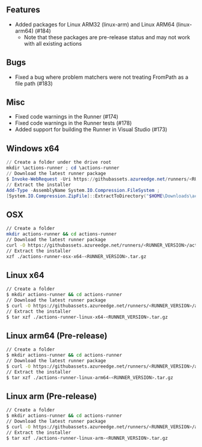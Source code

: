 ## Features
  - Added packages for Linux ARM32 (linux-arm) and Linux ARM64 (linux-arm64) (#184)
    - Note that these packages are pre-release status and may not work with all existing actions

## Bugs
  - Fixed a bug where problem matchers were not treating FromPath as a file path (#183)

## Misc
  - Fixed code warnings in the Runner (#174)
  - Fixed code warnings in the Runner tests (#178)
  - Added support for building the Runner in Visual Studio (#173)

## Windows x64

``` powershell
// Create a folder under the drive root
mkdir \actions-runner ; cd \actions-runner
// Download the latest runner package
$ Invoke-WebRequest -Uri https://githubassets.azureedge.net/runners/<RUNNER_VERSION>/actions-runner-win-x64-<RUNNER_VERSION>.zip -OutFile actions-runner-win-x64-<RUNNER_VERSION>.zip
// Extract the installer
Add-Type -AssemblyName System.IO.Compression.FileSystem ; 
[System.IO.Compression.ZipFile]::ExtractToDirectory("$HOME\Downloads\actions-runner-win-x64-<RUNNER_VERSION>.zip", "$PWD")
```

## OSX

``` bash
// Create a folder
mkdir actions-runner && cd actions-runner
// Download the latest runner package
curl -O https://githubassets.azureedge.net/runners/<RUNNER_VERSION>/actions-runner-osx-x64-<RUNNER_VERSION>.tar.gz
// Extract the installer
xzf ./actions-runner-osx-x64-<RUNNER_VERSION>.tar.gz
```

## Linux x64

``` bash
// Create a folder
$ mkdir actions-runner && cd actions-runner
// Download the latest runner package
$ curl -O https://githubassets.azureedge.net/runners/<RUNNER_VERSION>/actions-runner-linux-x64-<RUNNER_VERSION>.tar.gz
// Extract the installer
$ tar xzf ./actions-runner-linux-x64-<RUNNER_VERSION>.tar.gz
```

## Linux arm64 (Pre-release)

``` bash
// Create a folder
$ mkdir actions-runner && cd actions-runner
// Download the latest runner package
$ curl -O https://githubassets.azureedge.net/runners/<RUNNER_VERSION>/actions-runner-linux-arm64-<RUNNER_VERSION>.tar.gz
// Extract the installer
$ tar xzf ./actions-runner-linux-arm64-<RUNNER_VERSION>.tar.gz
```

## Linux arm (Pre-release)

``` bash
// Create a folder
$ mkdir actions-runner && cd actions-runner
// Download the latest runner package
$ curl -O https://githubassets.azureedge.net/runners/<RUNNER_VERSION>/actions-runner-linux-arm-<RUNNER_VERSION>.tar.gz
// Extract the installer
$ tar xzf ./actions-runner-linux-arm-<RUNNER_VERSION>.tar.gz
```
